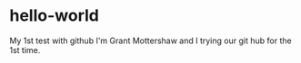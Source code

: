 # hello-world
My 1st test with github
I'm Grant Mottershaw and I trying our git hub for the 1st time. 
